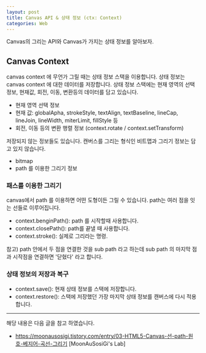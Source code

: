 ```yaml
---
layout: post
title: Canvas API & 상태 정보 (ctx: Context)
categories: Web
---
```


Canvas의 그리는 API와 Canvas가 가지는 상태 정보를 알아보자.

## Canvas Context

canvas context 에 무언가 그릴 때는 상태 정보 스택을 이용합니다. 상태 정보는 canvas context 에 대한 데이터를 저장합니다. 상태 정보 스택에는 현재 영역의 선택 정보, 현재값, 회전, 이동, 변환등의 데이터를 담고 있습니다.

- 현재 영역 선택 정보
- 현재 값: globalApha, strokeStyle, textAlign, textBaseline, lineCap, lineJoin, lineWidth, miterLimit, fillStyle 등
- 회전, 이동 등의 변환 행렬 정보 (context.rotate / context.setTransform)

저장되지 않는 정보들도 있습니다. 캔버스를 그리는 형식인 비트맵과 그리기 정보는 담고 있지 않습니다.

- bitmap
- path 를 이용한 그리기 정보

### 패스를 이용한 그리기

canvas에서 path 를 이용하면 어떤 도형이든 그릴 수 있습니다. path는 여러 점을 잇는 선들로 이루어집니다.

- context.benginPath(): path 를 시작할때 사용합니다.
- context.closePath(): path를 끝낼 때 사용합니다.
- context.stroke(): 실제로 그리라는 명령.

참고) path 안에서 두 점을 연결한 것을 sub path 라고 하는데 sub path 의 마지막 점과 시작점을 연결하면 '닫혔다' 라고 합니다.

### 상태 정보의 저장과 복구

- context.save(): 현재 상태 정보를 스택에 저장합니다.
- context.restore(): 스택에 저장했던 가장 마지막 상태 정보를 캔버스에 다시 적용합니다.

---

해당 내용은 다음 글을 참고 하였습니다.

- https://moonausosigi.tistory.com/entry/03-HTML5-Canvas-선-path-원호-베지어-곡선-그리기 [MoonAuSosiGi's Lab]
